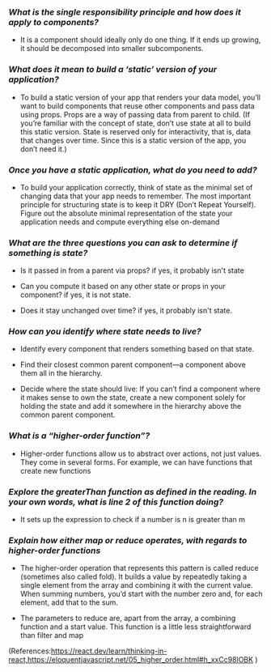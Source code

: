 ### *What is the single responsibility principle and how does it apply to components?* ###

- It is a component should ideally only do one thing. If it ends up growing, it should be decomposed into smaller subcomponents.

### *What does it mean to build a ‘static’ version of your application?* ###

- To build a static version of your app that renders your data model, you’ll want to build components that reuse other components and pass data using props. Props are a way of passing data from parent to child. (If you’re familiar with the concept of state, don’t use state at all to build this static version. State is reserved only for interactivity, that is, data that changes over time. Since this is a static version of the app, you don’t need it.)

### *Once you have a static application, what do you need to add?* ###

- To build your application correctly, think of state as the minimal set of changing data that your app needs to remember. The most important principle for structuring state is to keep it DRY (Don’t Repeat Yourself). Figure out the absolute minimal representation of the state your application needs and compute everything else on-demand

### *What are the three questions you can ask to determine if something is state?* ###

- Is it passed in from a parent via props? if yes, it probably isn't state

- Can you compute it based on any other state or props in your component? if yes, it is not state.

- Does it stay unchanged over time? if yes, it probably isn't state.

### *How can you identify where state needs to live?* ###

- Identify every component that renders something based on that state.

- Find their closest common parent component—a component above them all in the hierarchy.

- Decide where the state should live: If you can’t find a component where it makes sense to own the state, create a new component solely for holding the state and add it somewhere in the hierarchy above the common parent component.

### *What is a “higher-order function”?* ###

- Higher-order functions allow us to abstract over actions, not just values. They come in several forms. For example, we can have functions that create new functions

### *Explore the greaterThan function as defined in the reading. In your own words, what is line 2 of this function doing?* ###

- It sets up the expression to check if a number is n is greater than m

### *Explain how either map or reduce operates, with regards to higher-order functions* ###

- The higher-order operation that represents this pattern is called reduce (sometimes also called fold). It builds a value by repeatedly taking a single element from the array and combining it with the current value. When summing numbers, you’d start with the number zero and, for each element, add that to the sum.

- The parameters to reduce are, apart from the array, a combining function and a start value. This function is a little less straightforward than filter and map

(References:https://react.dev/learn/thinking-in-react,https://eloquentjavascript.net/05_higher_order.html#h_xxCc98lOBK )